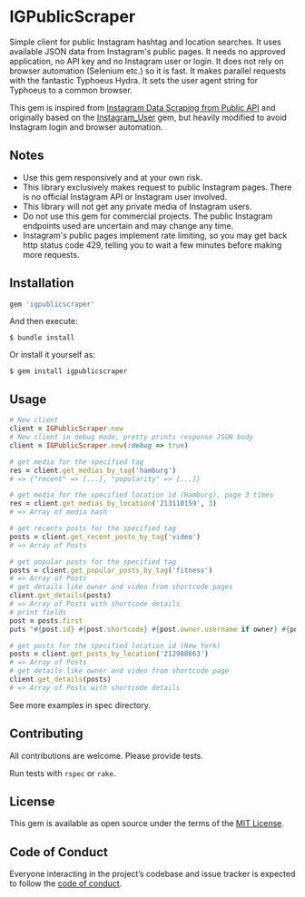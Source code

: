 # IGPublicScraper

Simple client for public Instagram hashtag and location searches.
It uses available JSON data from Instagram's public pages. 
It needs no approved application, no API key and no Instagram user or login. 
It does not rely on browser automation (Selenium etc.) so it is fast. It makes parallel requests with the fantastic Typhoeus Hydra. It sets the user agent string for Typhoeus to a common browser.

This gem is inspired from [Instagram Data Scraping from Public API](https://medium.com/@h4t0n/instagram-data-scraping-550c5f2fb6f1) and originally based on the [Instagram_User](https://github.com/YuzuruS/instagram_user) gem, but heavily modified to avoid Instagram login and browser automation.

## Notes

* Use this gem responsively and at your own risk. 
* This library exclusively makes request to public Instagram pages. There is no official Instagram API or Instagram user involved. 
* This library will not get any private media of Instagram users.
* Do not use this gem for commercial projects. The public Instagram endpoints used are uncertain and may change any time. 
* Instagram's public pages implement rate limiting, so you may get back http status code 429, telling you to wait a few minutes before making more requests.

## Installation

```ruby
gem 'igpublicscraper'
```

And then execute:

    $ bundle install

Or install it yourself as:

    $ gem install igpublicscraper

## Usage

```ruby
# New client
client = IGPublicScraper.new
# New client in debug mode, pretty prints response JSON body 
client = IGPublicScraper.new(:debug => true)

# get media for the specified tag
res = client.get_medias_by_tag('hamburg')
# => {"recent" => [...], "popularity" => [...]}

# get media for the specified location id (Hamburg), page 3 times
res = client.get_medias_by_location('213110159', 3)
# => Array of media hash

# get recents posts for the specified tag
posts = client.get_recent_posts_by_tag('video')
# => Array of Posts

# get popular posts for the specified tag
posts = client.get_popular_posts_by_tag('fitness')
# => Array of Posts
# get details like owner and video from shortcode pages
client.get_details(posts)
# => Array of Posts with shortcode details
# print fields
post = posts.first
puts "#{post.id} #{post.shortcode} #{post.owner.username if owner} #{post.video?} #{Time.at(post.timestamp)} #{post.url} #{post.text_short}"

# get posts for the specified location id (New York)
posts = client.get_posts_by_location('212988663')
# => Array of Posts
# get details like owner and video from shortcode page
client.get_details(posts)
# => Array of Posts with shortcode details
```

See more examples in spec directory.

## Contributing

All contributions are welcome. Please provide tests.

Run tests with ```rspec``` or ```rake```.

## License

This gem is available as open source under the terms of the [MIT License](http://opensource.org/licenses/MIT).

## Code of Conduct

Everyone interacting in the project’s codebase and issue tracker is expected to follow the [code of conduct](https://github.com/chriso0710/igpublicscraper/blob/master/CODE_OF_CONDUCT.md).
